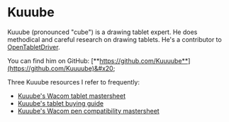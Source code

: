 # Kuuube

Kuuube (pronounced "cube") is a drawing tablet expert. He does methodical and careful research on drawing tablets. He's a contributor to [OpenTabletDriver](../../guides/drivers/opentabletdriver/).&#x20;

You can find him on GitHub: [**https://github.com/Kuuuube**](https://github.com/Kuuuube)&#x20;

Three Kuuube resources I refer to frequently:

* [Kuuube's Wacom tablet mastersheet](../kuuubes-wacom-tablet-mastersheet.md) &#x20;
* [Kuuube's tablet buying guide](../kuuubes-tablet-buying-guide.md) &#x20;
* [Kuuube's Wacom pen compatibility mastersheet](../kuuubes-wacom-pen-compatibility-mastersheet.md)  &#x20;
